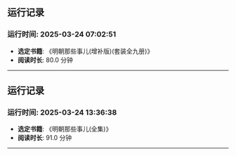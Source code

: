## 运行记录
### 运行时间: 2025-03-24 07:02:51
- **选定书籍**: 《明朝那些事儿(增补版)(套装全九册)》
- **阅读时长**: 80.0 分钟
------------------------------
## 运行记录
### 运行时间: 2025-03-24 13:36:38
- **选定书籍**: 《明朝那些事儿(全集)》
- **阅读时长**: 91.0 分钟
------------------------------
